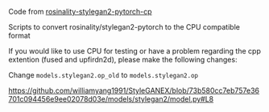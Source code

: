 Code from [rosinality-stylegan2-pytorch-cp](https://github.com/senior-sigan/rosinality-stylegan2-pytorch-cpu)

Scripts to convert rosinality/stylegan2-pytorch to the CPU compatible format

If you would like to use CPU for testing or have a problem regarding the cpp extention (fused and upfirdn2d), please make the following changes:

Change `models.stylegan2.op_old`  to `models.stylegan2.op`

https://github.com/williamyang1991/StyleGANEX/blob/73b580cc7eb757e36701c094456e9ee02078d03e/models/stylegan2/model.py#L8
